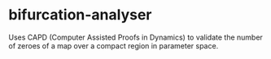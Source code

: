 # bifurcation-analyser
Uses CAPD (Computer Assisted Proofs in Dynamics) to validate the number of zeroes of a map over a compact region in parameter space.
